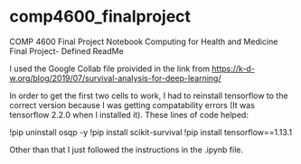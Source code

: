 # comp4600_finalproject
COMP 4600 Final Project Notebook 
Computing for Health and Medicine Final Project- Defined ReadMe

I used the Google Collab file proivided in the link from https://k-d-w.org/blog/2019/07/survival-analysis-for-deep-learning/

In order to get the first two cells to work, I had to reinstall tensorflow to the correct version because I was getting compatability errors (It was tensorflow 2.2.0 when I installed it). These lines of code helped: 



!pip uninstall osqp -y
!pip install scikit-survival
!pip install tensorflow==1.13.1

Other than that I just followed the instructions in the .ipynb file. 

